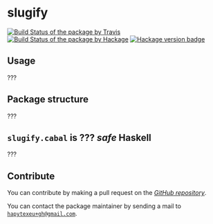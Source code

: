 # slugify
[![Build Status of the package by Travis](https://travis-ci.com/hapytex/slugify.cabal.svg?branch=master)](https://travis-ci.com/hapytex/slugify.cabal)
[![Build Status of the package by Hackage](https://matrix.hackage.haskell.org/api/v2/packages/slugify.cabal/badge)](https://matrix.hackage.haskell.org/#/package/slugify.cabal)
[![Hackage version badge](https://img.shields.io/hackage/v/slugify.cabal.svg)](https://hackage.haskell.org/package/slugify.cabal)

## Usage

???

## Package structure

???

## `slugify.cabal` is ??? *safe* Haskell

???

## Contribute

You can contribute by making a pull request on the [*GitHub
repository*](https://github.com/hapytex/slugify.cabal).

You can contact the package maintainer by sending a mail to
[`hapytexeu+gh@gmail.com`](mailto:hapytexeu+gh@gmail.com).

